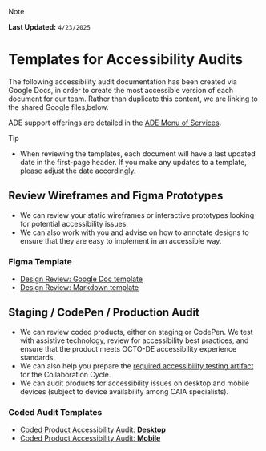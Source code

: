> [!NOTE]
> **Last Updated:** `4/23/2025`

# Templates for Accessibility Audits
The following accessibility audit documentation has been created via Google Docs, in order to create the most accessible version of each document for our team. Rather than duplicate this content, we are linking to the shared Google files,below.

ADE support offerings are detailed in the [ADE Menu of Services](https://github.com/department-of-veterans-affairs/va.gov-team/tree/master/teams/ADE#services-we-offer).

> [!TIP]
> - When reviewing the templates, each document will have a last updated date in the first-page header. If you make any updates to a template, please adjust the date accordingly.

## Review Wireframes and Figma Prototypes

- We can review your static wireframes or interactive prototypes looking for potential accessibility issues.
- We can also work with you and advise on how to annotate designs to ensure that they are easy to implement in an accessible way.

### Figma Template
- [Design Review: Google Doc template](https://docs.google.com/document/d/1oIMVsxYitmY-dyWu9zpek-MUnbY42PszkupNvgda1wI/edit?usp=drive_link)
- [Design Review: Markdown template](https://github.com/department-of-veterans-affairs/va.gov-team/blob/master/teams/ADE/templates/design-review-template.md)

## Staging / CodePen / Production Audit

- We can review coded products, either on staging or CodePen. We test with assistive technology, review for accessibility best practices, and ensure that the product meets OCTO-DE accessibility experience standards.
- We can also help you prepare the [required accessibility testing artifact](https://depo-platform-documentation.scrollhelp.site/collaboration-cycle/prepare-for-an-accessibility-staging-review#artifact) for the Collaboration Cycle.
- We can audit products for accessibility issues on desktop and mobile devices (subject to device availability among CAIA specialists).

### Coded Audit Templates
- [Coded Product Accessibility Audit: **Desktop**](https://docs.google.com/document/d/1Lerxk2rZp9Eeyb1XUP_9YCsYtKUdSxMCrzDzYj726xs/edit?usp=drive_link)
- [Coded Product Accessibility Audit: **Mobile**](https://docs.google.com/document/d/1M9Yc9WjvQDr98J5n-Ahfw1KWnBONiyGEMjogQmMEUGY/edit?usp=drive_link)

<!-- ## Health Check Audit

This is very much like a staging review but done in production! This is useful for older products that were implemented and released before certain standards were put into place.

### Health Check Template
`Link goes here`
--->
